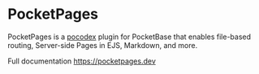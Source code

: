 # PocketPages

PocketPages is a [pocodex](https://pocodex.dev) plugin for PocketBase that enables file-based routing, Server-side Pages in EJS, Markdown, and more.

Full documentation https://pocketpages.dev
